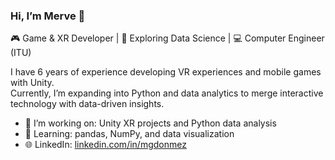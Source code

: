 ### Hi, I’m Merve 👋  
🎮 Game & XR Developer | 🧠 Exploring Data Science | 💻 Computer Engineer (ITU)

I have 6 years of experience developing VR experiences and mobile games with Unity.  
Currently, I’m expanding into Python and data analytics to merge interactive technology with data-driven insights.

- 🔭 I’m working on: Unity XR projects and Python data analysis
- 🌱 Learning: pandas, NumPy, and data visualization
- 🌐 LinkedIn: [linkedin.com/in/mgdonmez](https://www.linkedin.com/in/mgdonmez)

